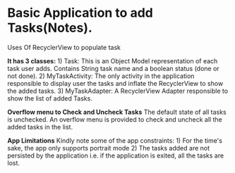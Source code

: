 # Basic Application to add Tasks(Notes).

   Uses Of RecyclerView to populate task
   
   
   **It has 3 classes:**
     1)	Task: This is an Object Model representation of each task user adds. Contains String task name and a boolean status (done or not done).
     2)	MyTaskActivity: The only activity in the application responsible to display user the tasks and inflate the RecyclerView to show the added tasks.
     3) MyTaskAdapter: A RecyclerView Adapter responsible to show the list of added Tasks.
   
   
   **Overflow menu to Check and Uncheck Tasks**
     The default state of all tasks is unchecked.
     An overflow menu is provided to check and uncheck all the added tasks in the list.
   

   
   **App Limitations**
   Kindly note some of the app constraints:
     1) For the time's sake, the app only supports portrait mode
     2)  The tasks added are not persisted by the application i.e. if the application is exited, all the tasks are lost.
             
   
   


